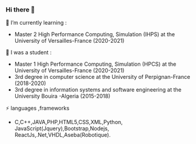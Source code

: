 ### Hi there 👋



  🌱 I’m currently learning :
-  Master 2 High Performance Computing, Simulation (IHPS) at the University of Versailles-France (2020-2021)
  
  🌱 I was a student :
-  Master 1 High Performance Computing, Simulation (HPCS) at the University of Versailles-France (2020-2021)
-  3rd degree in computer science at the University of Perpignan-France (2018-2020)
-  3rd degree in information systems and software engineering at the University Bouira -Algeria (2015-2018)

 ⚡ languages ,frameworks 
- C,C++,JAVA,PHP,HTML5,CSS,XML,Python,
  JavaScript(Jquery),Bootstrap,Nodejs,
  ReactJs,.Net,VHDL,Aseba(Robotique).
 



